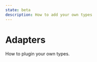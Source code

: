 ```yaml
---
state: beta
description: How to add your own types
---
```


# Adapters

How to plugin your own types.

